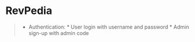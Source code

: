# RevPedia

>* Authentication:
    * User login with username and password
    * Admin sign-up with admin code
